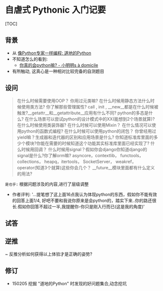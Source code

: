 # 自虐式 Pythonic 入门记要
[TOC]

## 背景

- 从 [像Python专家一样编程: 道地的Python](http://www.ch-linghu.me/article/idiomatic/handout_cn.html)
- 不知道怎么的看到:
    - [你真的会python嘛? - 小明明s à domicile](http://www.dongwm.com/archives/ni-zhen-de-hui-pythonma/)
- 有所触动, 这真心是一种相对比较完备的自测题目

## 设问

> 在什么时候需要使用OOP？
>   你用过元类嘛?
>   在什么时候用静态方法什么时候使用类方法?
>   你了解那些管理属性? call , init , __new__都是在什么时候被触发?__getattr__和__getattribute__应用有什么不同?
> python的多态是什么?
> 在什么场景可以尝试python的设计模式中的XX(能想到2个场景就算)?
>   在什么时候使用类装饰器?
>   在什么时候可以使用Mixin？
> 在什么情况可以使用python的函数式编程?
>   在什么时候可以使用python的闭包？
>   你曾经用过yield嘛？生成器和迭代器的区别和应用场景是什么?
> 你知道标准库里面的多少个模块?你能在需要的时候知道这个功能其实标准库里面已经实现了?
> 什么时候用回调？
> 什么时候用signal？假如你会django你知道django的signal是什么?你了解orm嘛?
> asyncore，contextlib， functools， collections， heapq，itertools， SocketServer， weakref，operator(知道3个就算)这些你会几个？
> __future__模块里面都有什么定义的用法?


`是也乎:` 根据问题涉及的内容,进行了层级调整

- 作者评判: '...提笔想了这上面16点我认为体现python的东西，假如你不能有效的回答上面1/4, 好吧不要和我说你原来是会python的，踏实下来..你的路还很长.假如你回答不超过一半,我提醒你-你只是刚入行而已(这是我的角度)'

## 试答



## 逆推
~ 反推分析如何获得以上体验才是正确的姿势?


## 修订

- 150205 挖掘 "道地的Python" 时发现的好问题集合,动念挖坑


